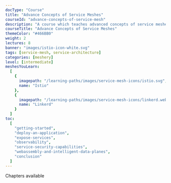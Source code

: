 ```yaml
---
docType: "Course"
title: "Advance Concepts of Service Meshes"
courseId: "advance-concepts-of-service-mesh"
description: "A course which teaches advanced concepts of service meshes."
courseTitle: "Advance Concepts of Service Meshes"
themeColor: "#466BB0"
weight: 2
lectures: 8
banner: "images/istio-icon-white.svg"
tags: [service-mesh, service-architecture]
categories: [meshery]
level: [intermediate]
meshesYouLearn:
  [
    {
      imagepath: "/learning-paths/images/service-mesh-icons/istio.svg",
      name: "Istio"
    },
    {
      imagepath: "/learning-paths/images/service-mesh-icons/linkerd.webp",
      name: "Linkerd"
    }
  ]
toc:
  [
    "getting-started",
    "deploy-an-application",
    "expose-services",
    "observability",
    "service-security-capabilities",
    "webassembly-and-intelligent-data-planes",
    "conclusion"
  ]
---
```


Chapters available
